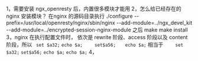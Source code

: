 1，需要安装 ngx_openresty 后，内置很多模块才能用
2，怎么给已经存在的nginx 安装模块？
     在nginx 的源码目录执行 ./configure --prefix=/usr/local/openresty/nginx/sbin/nginx --add-module=../ngx_devel_kit --add-module=../encrypted-session-nginx-module 之后 make make install
3，nginx 在执行配置文件时， 依次是 rewrite 阶段、access 阶段以及 content 阶段，所以
` set $a32;`
 `echo $a;    `
 `set$a56;   `
 `echo $a;`
相当于
`    set $a32;`
    `set$a56;`
    `echo $a;`
    `echo $a;`
4，
